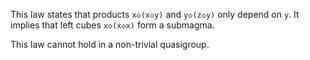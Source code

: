 This law states that products `x◇(x◇y)` and `y◇(z◇y)` only depend on `y`.  It implies that left cubes `x◇(x◇x)` form a submagma.

This law cannot hold in a non-trivial quasigroup.
